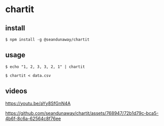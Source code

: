 # chartit

## install
`$ npm install -g @seandunaway/chartit`

## usage

`$ echo "1, 2, 3, 3, 2, 1" | chartit`

`$ chartit < data.csv`

## videos

https://youtu.be/aYy8SfGnN4A

https://github.com/seandunaway/chartit/assets/768947/72b1d79c-bca5-4b6f-8c6a-62564c8f76ee
